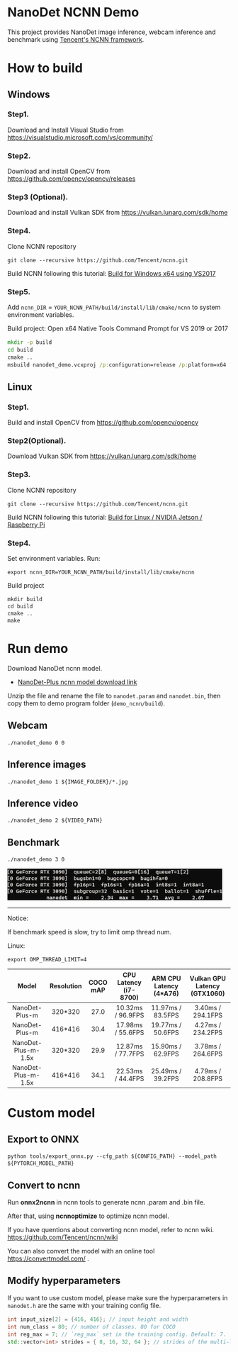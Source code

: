 # NanoDet NCNN Demo

This project provides NanoDet image inference, webcam inference and benchmark using
[Tencent's NCNN framework](https://github.com/Tencent/ncnn).

# How to build

## Windows
### Step1.
Download and Install Visual Studio from https://visualstudio.microsoft.com/vs/community/

### Step2.
Download and install OpenCV from https://github.com/opencv/opencv/releases

### Step3 (Optional).
Download and install Vulkan SDK from https://vulkan.lunarg.com/sdk/home

### Step4.
Clone NCNN repository

``` shell script
git clone --recursive https://github.com/Tencent/ncnn.git
```
Build NCNN following this tutorial: [Build for Windows x64 using VS2017](https://github.com/Tencent/ncnn/wiki/how-to-build#build-for-windows-x64-using-visual-studio-community-2017)

### Step5.

Add `ncnn_DIR` = `YOUR_NCNN_PATH/build/install/lib/cmake/ncnn` to system environment variables.

Build project: Open x64 Native Tools Command Prompt for VS 2019 or 2017

``` cmd
mkdir -p build
cd build
cmake ..
msbuild nanodet_demo.vcxproj /p:configuration=release /p:platform=x64
```

## Linux

### Step1.
Build and install OpenCV from https://github.com/opencv/opencv

### Step2(Optional).
Download Vulkan SDK from https://vulkan.lunarg.com/sdk/home

### Step3.
Clone NCNN repository

``` shell script
git clone --recursive https://github.com/Tencent/ncnn.git
```

Build NCNN following this tutorial: [Build for Linux / NVIDIA Jetson / Raspberry Pi](https://github.com/Tencent/ncnn/wiki/how-to-build#build-for-linux)

### Step4.

Set environment variables. Run:

``` shell script
export ncnn_DIR=YOUR_NCNN_PATH/build/install/lib/cmake/ncnn
```

Build project

``` shell script
mkdir build
cd build
cmake ..
make
```

# Run demo

Download NanoDet ncnn model.
* [NanoDet-Plus ncnn model download link](https://drive.google.com/file/d/1cuVBJiFKwyq1-l3AwHoP2boTesUQP-6K/view?usp=sharing)

Unzip the file and rename the file to `nanodet.param` and `nanodet.bin`, then copy them to demo program folder (`demo_ncnn/build`).

## Webcam

```shell script
./nanodet_demo 0 0
```

## Inference images

```shell script
./nanodet_demo 1 ${IMAGE_FOLDER}/*.jpg
```

## Inference video

```shell script
./nanodet_demo 2 ${VIDEO_PATH}
```

## Benchmark

```shell script
./nanodet_demo 3 0
```
![bench_mark](benchmark.jpg)
****

Notice:

If benchmark speed is slow, try to limit omp thread num.

Linux:

```shell script
export OMP_THREAD_LIMIT=4
```

Model               |Resolution|COCO mAP  | CPU Latency (i7-8700) | ARM CPU Latency (4*A76) | Vulkan GPU Latency (GTX1060) |
:------------------:|:--------:|:--------:|:---------------------:|:-----------------------:|:---------------------:|
NanoDet-Plus-m      | 320*320  |   27.0   | 10.32ms / 96.9FPS     | 11.97ms / 83.5FPS       | 3.40ms / 294.1FPS       |
NanoDet-Plus-m      | 416*416  |   30.4   | 17.98ms / 55.6FPS     | 19.77ms / 50.6FPS       | 4.27ms / 234.2FPS       |
NanoDet-Plus-m-1.5x | 320*320  |   29.9   | 12.87ms / 77.7FPS     | 15.90ms / 62.9FPS       | 3.78ms / 264.6FPS       |
NanoDet-Plus-m-1.5x | 416*416  |   34.1   | 22.53ms / 44.4FPS     | 25.49ms / 39.2FPS       | 4.79ms / 208.8FPS       |

# Custom model

## Export to ONNX

```shell script
python tools/export_onnx.py --cfg_path ${CONFIG_PATH} --model_path ${PYTORCH_MODEL_PATH}
```

## Convert to ncnn

Run **onnx2ncnn** in ncnn tools to generate ncnn .param and .bin file.

After that, using **ncnnoptimize** to optimize ncnn model.

If you have quentions about converting ncnn model, refer to ncnn wiki. https://github.com/Tencent/ncnn/wiki

You can also convert the model with an online tool https://convertmodel.com/ .

## Modify hyperparameters

If you want to use custom model, please make sure the hyperparameters
in `nanodet.h` are the same with your training config file.

```cpp
int input_size[2] = {416, 416}; // input height and width
int num_class = 80; // number of classes. 80 for COCO
int reg_max = 7; // `reg_max` set in the training config. Default: 7.
std::vector<int> strides = { 8, 16, 32, 64 }; // strides of the multi-level feature.
```
